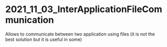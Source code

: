 # 2021_11_03_InterApplicationFileCommunication
Allows to communicate between two application using files (it is not the best solution but it is useful in some)
